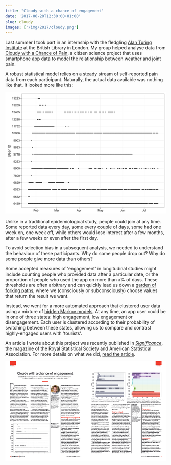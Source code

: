 ```yaml
---
title: "Cloudy with a chance of engagement"
date: '2017-06-20T12:30:00+01:00'
slug: cloudy
images: ['/img/2017/cloudy.png']
---
```


Last summer I took part in an internship with the fledgling [Alan Turing Institute](https://www.turing.ac.uk/) at the British Library in London.
My group helped analyse data from [Cloudy with a Chance of Pain](https://www.cloudywithachanceofpain.com/), a citizen science project that uses smartphone app data to model the relationship between weather and joint pain.

A robust statistical model relies on a steady stream of self-reported pain data from each participant.
Naturally, the actual data available was nothing like that.
It looked more like this:

![Sequences of data entry](/img/2017/cloudy-data.png 'Each dot is a day a participant provided data')

Unlike in a traditional epidemiological study, people could join at any time.
Some reported data every day, some every couple of days, some had one week on, one week off, while others would lose interest after a few months, after a few weeks or even after the first day.

To avoid selection bias in a subsequent analysis, we needed to understand the behaviour of these participants.
Why do some people drop out? Why do some people give more data than others?

Some accepted measures of 'engagement' in longitudinal studies might include counting people who provided data after a particular date, or the proportion of people who used the app on more than *x*% of days.
These thresholds are often arbitrary and can quickly lead us down a [garden of forking paths](http://www.stat.columbia.edu/~gelman/research/unpublished/p_hacking.pdf), where we (consciously or subconsciously) choose values that return the result we want.

Instead, we went for a more automated approach that clustered user data using a mixture of [hidden Markov models](https://en.wikipedia.org/wiki/Hidden_Markov_model).
At any time, an app user could be in one of three states: high engagement, low engagement or disengagement.
Each user is clustered according to their probability of switching between these states, allowing us to compare and contrast highly-engaged users with 'tourists'.

An article I wrote about this project was recently published in [*Significance*](https://www.significancemagazine.com/), the magazine of the Royal Statistical Society and American Statistical Association.
For more details on what we did, [read the article](http://onlinelibrary.wiley.com/doi/10.1111/j.1740-9713.2017.01013.x/abstract).

[![](/img/2017/cloudy.png)](http://onlinelibrary.wiley.com/doi/10.1111/j.1740-9713.2017.01013.x/abstract)

